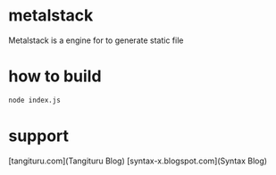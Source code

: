 # metalstack
Metalstack is a engine for to generate static file

# how to build
```bash
node index.js
```

# support
[tangituru.com](Tangituru Blog)
[syntax-x.blogspot.com](Syntax Blog)